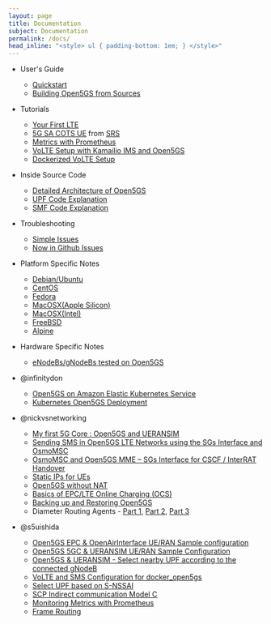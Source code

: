 ```yaml
---
layout: page
title: Documentation
subject: Documentation
permalink: /docs/
head_inline: "<style> ul { padding-bottom: 1em; } </style>"
---
```


- User's Guide
  - [Quickstart](guide/01-quickstart)
  - [Building Open5GS from Sources](guide/02-building-open5gs-from-sources)

- Tutorials
  - [Your First LTE](tutorial/01-your-first-lte)
  - [5G SA COTS UE](https://docs.srsran.com/en/latest/app_notes/source/5g_sa_COTS/source/index.html) from [SRS](https://srs.io)
  - [Metrics with Prometheus](tutorial/04-metrics-prometheus)
  - [VoLTE Setup with Kamailio IMS and Open5GS](tutorial/02-VoLTE-setup)
  - [Dockerized VoLTE Setup](tutorial/03-VoLTE-dockerized)

- Inside Source Code
  - [Detailed Architecture of Open5GS](https://chowdera.com/2022/151/202205312246348316.html)
  - [UPF Code Explanation](https://medium.com/@aditya.koranga/open5gs-upf-code-explanation-with-flow-c-79c50f253dd1)
  - [SMF Code Explanation](https://medium.com/@aditya.koranga/open5gs-smf-code-explanation-with-flow-charts-a3b3cd38c991)

- Troubleshooting
  - [Simple Issues](troubleshoot/01-simple-issues)
  - [Now in Github Issues](troubleshoot/02-now-in-github-issues)

- Platform Specific Notes
  - [Debian/Ubuntu](platform/01-debian-ubuntu)
  - [CentOS](platform/02-centos)
  - [Fedora](platform/03-fedora)
  - [MacOSX(Apple Silicon)](platform/05-macosx-apple-silicon)
  - [MacOSX(Intel)](platform/06-macosx-intel)
  - [FreeBSD](platform/07-freebsd)
  - [Alpine](platform/08-alpine)

- Hardware Specific Notes
  - [eNodeBs/gNodeBs tested on Open5GS](hardware/01-genodebs)

- @infinitydon
  - [Open5GS on Amazon Elastic Kubernetes Service](https://aws.amazon.com/blogs/opensource/open-source-mobile-core-network-implementation-on-amazon-elastic-kubernetes-service/)
  - [Kubernetes Open5GS Deployment](https://dev.to/infinitydon/virtual-4g-simulation-using-kubernetes-and-gns3-3b7k?fbclid=IwAR1p99h13a-mCfejanbBQe0H0-jp5grXkn5mWf1WrTHf47UtegB2-UHGGZQ)

- @nickvsnetworking
  - [My first 5G Core : Open5GS and UERANSIM](http://nickvsnetworking.com/my-first-5g-core-open5gs-and-ueransim/)
  - [Sending SMS in Open5GS LTE Networks using the SGs Interface and OsmoMSC](https://nickvsnetworking.com/sending-sms-in-open5gs-lte-networks-using-the-sgs-interface-and-osmomsc-with-smsos/)
  - [OsmoMSC and Open5GS MME – SGs Interface for CSCF / InterRAT Handover](https://nickvsnetworking.com/osmomsc-and-open5gs-mme-sgs-interface-for-cscf-interran-handover/)
  - [Static IPs for UEs](http://nickvsnetworking.com/open5gs-epc-static-ip-addresses-for-ues-apns-subscribers/)
  - [Open5GS without NAT](https://nickvsnetworking.com/open5gs-without-nat/)
  - [Basics of EPC/LTE Online Charging (OCS)](https://nickvsnetworking.com/basics-of-epc-lte-online-charging-ocs/)
  - [Backing up and Restoring Open5GS](https://nickvsnetworking.com/backing-up-and-restoring-open5gs/)
  - Diameter Routing Agents - [Part 1](https://nickvsnetworking.com/diameter-routing-agents-why-you-need-them-and-how-to-build-them-part-1/), [Part 2](https://nickvsnetworking.com/diameter-routing-agents-why-you-need-them-and-how-to-build-them-part-2-routing/), [Part 3](https://nickvsnetworking.com/diameter-routing-agents-part-3-building-a-dra-with-freediameter/)

- @s5uishida
  - [Open5GS EPC & OpenAirInterface UE/RAN Sample configuration](https://github.com/s5uishida/open5gs_epc_oai_sample_config)
  - [Open5GS 5GC & UERANSIM UE/RAN Sample Configuration](https://github.com/s5uishida/open5gs_5gc_ueransim_sample_config)
  - [Open5GS & UERANSIM - Select nearby UPF according to the connected gNodeB](https://github.com/s5uishida/open5gs_5gc_ueransim_nearby_upf_sample_config)
  - [VoLTE and SMS Configuration for docker_open5gs](https://github.com/s5uishida/docker_open5gs_volte_sms_config)
  - [Select UPF based on S-NSSAI](https://github.com/s5uishida/open5gs_5gc_ueransim_snssai_upf_sample_config)
  - [SCP Indirect communication Model C](https://github.com/s5uishida/open5gs_5gc_ueransim_scp_model_c_sample_config)
  - [Monitoring Metrics with Prometheus](https://github.com/s5uishida/open5gs_5gc_ueransim_metrics_sample_config)
  - [Frame Routing](https://github.com/s5uishida/open5gs_5gc_ueransim_framed_routing_sample_config)
